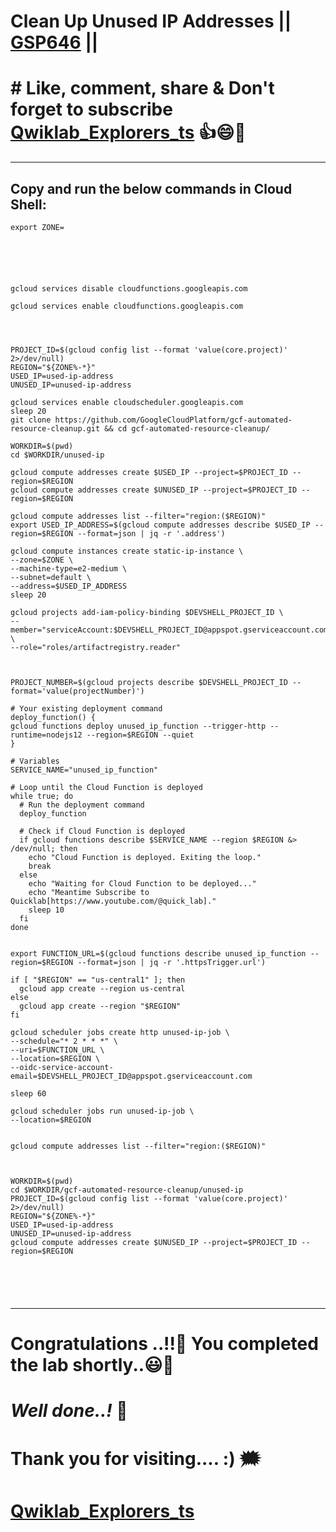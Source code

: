 # Clean Up Unused IP Addresses || [GSP646](https://www.cloudskillsboost.google/focuses/7841?parent=catalog) ||

# # Like, comment, share & Don't forget to subscribe [Qwiklab_Explorers_ts](https://youtube.com/@titashshil?si=RgamNu1dc9jVIbJN) 👍😄🤝

---
## Copy and run the below commands in Cloud Shell:

```
export ZONE=
```

```





gcloud services disable cloudfunctions.googleapis.com

gcloud services enable cloudfunctions.googleapis.com




PROJECT_ID=$(gcloud config list --format 'value(core.project)' 2>/dev/null)
REGION="${ZONE%-*}"
USED_IP=used-ip-address
UNUSED_IP=unused-ip-address

gcloud services enable cloudscheduler.googleapis.com
sleep 20
git clone https://github.com/GoogleCloudPlatform/gcf-automated-resource-cleanup.git && cd gcf-automated-resource-cleanup/

WORKDIR=$(pwd)
cd $WORKDIR/unused-ip

gcloud compute addresses create $USED_IP --project=$PROJECT_ID --region=$REGION
gcloud compute addresses create $UNUSED_IP --project=$PROJECT_ID --region=$REGION

gcloud compute addresses list --filter="region:($REGION)"
export USED_IP_ADDRESS=$(gcloud compute addresses describe $USED_IP --region=$REGION --format=json | jq -r '.address')

gcloud compute instances create static-ip-instance \
--zone=$ZONE \
--machine-type=e2-medium \
--subnet=default \
--address=$USED_IP_ADDRESS
sleep 20

gcloud projects add-iam-policy-binding $DEVSHELL_PROJECT_ID \
--member="serviceAccount:$DEVSHELL_PROJECT_ID@appspot.gserviceaccount.com" \
--role="roles/artifactregistry.reader"



PROJECT_NUMBER=$(gcloud projects describe $DEVSHELL_PROJECT_ID --format='value(projectNumber)')

# Your existing deployment command
deploy_function() {
gcloud functions deploy unused_ip_function --trigger-http --runtime=nodejs12 --region=$REGION --quiet
}

# Variables
SERVICE_NAME="unused_ip_function"

# Loop until the Cloud Function is deployed
while true; do
  # Run the deployment command
  deploy_function

  # Check if Cloud Function is deployed
  if gcloud functions describe $SERVICE_NAME --region $REGION &> /dev/null; then
    echo "Cloud Function is deployed. Exiting the loop."
    break
  else
    echo "Waiting for Cloud Function to be deployed..."
    echo "Meantime Subscribe to Quicklab[https://www.youtube.com/@quick_lab]."
    sleep 10
  fi
done


export FUNCTION_URL=$(gcloud functions describe unused_ip_function --region=$REGION --format=json | jq -r '.httpsTrigger.url')

if [ "$REGION" == "us-central1" ]; then
  gcloud app create --region us-central
else
  gcloud app create --region "$REGION"
fi

gcloud scheduler jobs create http unused-ip-job \
--schedule="* 2 * * *" \
--uri=$FUNCTION_URL \
--location=$REGION \
--oidc-service-account-email=$DEVSHELL_PROJECT_ID@appspot.gserviceaccount.com

sleep 60

gcloud scheduler jobs run unused-ip-job \
--location=$REGION


gcloud compute addresses list --filter="region:($REGION)"


 
WORKDIR=$(pwd)
cd $WORKDIR/gcf-automated-resource-cleanup/unused-ip
PROJECT_ID=$(gcloud config list --format 'value(core.project)' 2>/dev/null)
REGION="${ZONE%-*}"
USED_IP=used-ip-address
UNUSED_IP=unused-ip-address
gcloud compute addresses create $UNUSED_IP --project=$PROJECT_ID --region=$REGION






```

---

# Congratulations ..!!🎉  You completed the lab shortly..😃💯

# *Well done..!* 👏

# Thank you for visiting.... :) 🗯️

# [Qwiklab_Explorers_ts](https://youtube.com/@titashshil?si=RgamNu1dc9jVIbJN)

